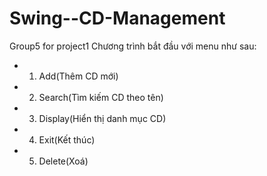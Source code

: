 # Swing--CD-Management
Group5 for project1
Chương trình bắt đầu với menu như sau:
* 1. Add(Thêm CD mới)
* 2. Search(Tìm kiếm CD theo tên)
* 3. Display(Hiển thị danh mục CD)
* 4. Exit(Kết thúc)
* 5. Delete(Xoá)

